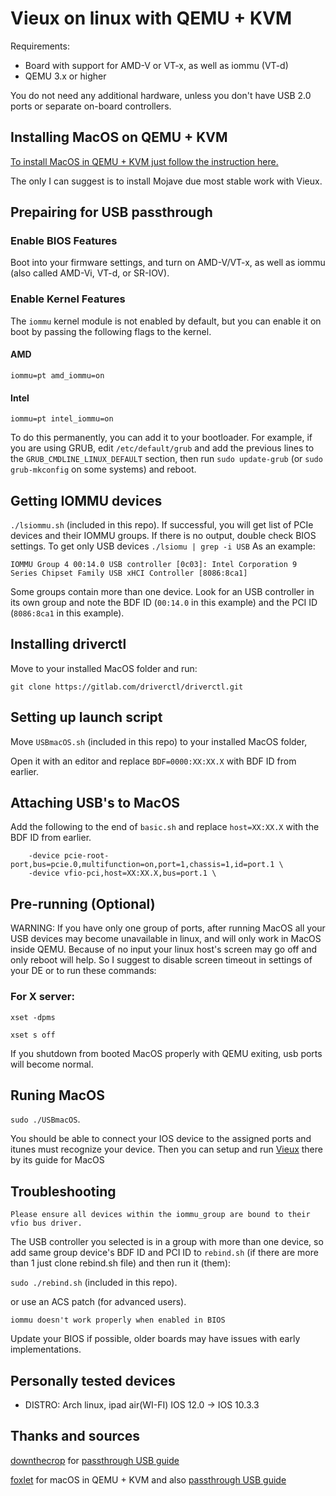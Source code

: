 Vieux on linux with QEMU + KVM
=======================

Requirements:
- Board with support for AMD-V or VT-x, as well as iommu (VT-d)
- QEMU 3.x or higher

You do not need any additional hardware, unless you don't have USB 2.0 ports or separate on-board controllers.

## Installing MacOS on QEMU + KVM

[To install MacOS in QEMU + KVM just follow the instruction here.](https://github.com/foxlet/macOS-Simple-KVM)

The only I can suggest is to install Mojave due most stable work with Vieux.

## Prepairing for USB passthrough

### Enable BIOS Features

Boot into your firmware settings, and turn on AMD-V/VT-x, as well as iommu (also called AMD-Vi, VT-d, or SR-IOV).

### Enable Kernel Features

The `iommu` kernel module is not enabled by default, but you can enable it on boot by passing the following flags to the kernel.

#### AMD
```
iommu=pt amd_iommu=on
```

#### Intel
```
iommu=pt intel_iommu=on
```

To do this permanently, you can add it to your bootloader. For example, if you are using GRUB, edit `/etc/default/grub` and add the previous lines to the `GRUB_CMDLINE_LINUX_DEFAULT` section, then run `sudo update-grub` (or `sudo grub-mkconfig` on some systems) and reboot.

## Getting IOMMU devices

`./lsiommu.sh` (included in this repo). 
If successful, you will get list of PCIe devices and their
IOMMU groups. If there is no output, double check BIOS settings.
To get only USB devices
`./lsiomu | grep -i USB`
As an example:

```
IOMMU Group 4 00:14.0 USB controller [0c03]: Intel Corporation 9 Series Chipset Family USB xHCI Controller [8086:8ca1]
```
Some groups contain more than one device. Look for an USB controller in its own group and note the
BDF ID (`00:14.0` in this example) and the PCI ID (`8086:8ca1` in this example).

## Installing driverctl

Move to your installed MacOS folder and run:

`git clone https://gitlab.com/driverctl/driverctl.git`

## Setting up launch script

Move `USBmacOS.sh` (included in this repo) to your installed MacOS folder, 

Open it with an editor and replace `BDF=0000:XX:XX.X` with BDF ID from earlier.

## Attaching USB's to MacOS

Add the following to the end of `basic.sh` and replace `host=XX:XX.X` with the BDF ID from earlier.

```
    -device pcie-root-port,bus=pcie.0,multifunction=on,port=1,chassis=1,id=port.1 \
    -device vfio-pci,host=XX:XX.X,bus=port.1 \
```

## Pre-running (Optional)

WARNING: If you have only one group of ports, after running MacOS all your USB devices may become unavailable in linux, and will only work in
MacOS inside QEMU. Because of no input your linux host's screen may go off and only reboot will help.
So I suggest to disable screen timeout in settings of your DE or to run these
commands:

### For X server:
`xset -dpms`

`xset s off`

If you shutdown from booted MacOS properly with QEMU exiting, usb ports will become normal.

## Runing MacOS

`sudo ./USBmacOS`. 

You should be able to connect your IOS device to the assigned ports and itunes must recognize your
device.
Then you can setup and run [Vieux](https://github.com/MatthewPierson/Vieux) there by its guide for MacOS

## Troubleshooting

```
Please ensure all devices within the iommu_group are bound to their vfio bus driver.
```
The USB controller you selected is in a group with more than one device, so add same group device's
BDF ID and PCI ID to `rebind.sh` (if there are more than 1 just clone rebind.sh file) and then run it (them):

`sudo ./rebind.sh` (included in this repo). 

or use an ACS patch (for advanced users).

```
iommu doesn't work properly when enabled in BIOS
```
Update your BIOS if possible, older boards may have issues with early implementations.

## Personally tested devices

- DISTRO: Arch linux, ipad air(WI-FI) IOS 12.0 -> IOS 10.3.3

## Thanks and sources

[downthecrop](https://github.com/downthecrop) for [passthrough USB guide](https://github.com/downthecrop/macOS-Simple-KVM)

[foxlet](https://github.com/foxlet) for macOS in QEMU + KVM and also [passthrough USB guide](https://github.com/foxlet/vmra1n)

